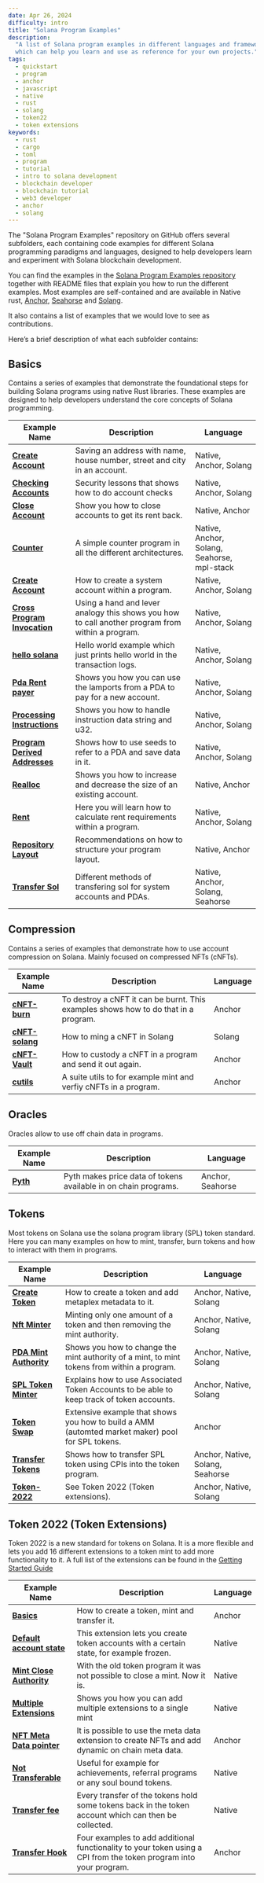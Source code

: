 ```yaml
---
date: Apr 26, 2024
difficulty: intro
title: "Solana Program Examples"
description:
  "A list of Solana program examples in different languages and frameworks,
  which can help you learn and use as reference for your own projects."
tags:
  - quickstart
  - program
  - anchor
  - javascript
  - native
  - rust
  - solang
  - token22
  - token extensions
keywords:
  - rust
  - cargo
  - toml
  - program
  - tutorial
  - intro to solana development
  - blockchain developer
  - blockchain tutorial
  - web3 developer
  - anchor
  - solang
---
```


The "Solana Program Examples" repository on GitHub offers several subfolders,
each containing code examples for different Solana programming paradigms and
languages, designed to help developers learn and experiment with Solana
blockchain development.

You can find the examples in the
[Solana Program Examples repository](https://github.com/solana-developers/program-examples)
together with README files that explain you how to run the different examples.
Most examples are self-contained and are available in Native rust,
[Anchor](https://www.anchor-lang.com/docs/installation),
[Seahorse](https://seahorse-lang.org/) and
[Solang](https://solana.com/de/developers/guides/solang/getting-started).

It also contains a list of examples that we would love to see as contributions.

Here’s a brief description of what each subfolder contains:

## Basics

Contains a series of examples that demonstrate the foundational steps for
building Solana programs using native Rust libraries. These examples are
designed to help developers understand the core concepts of Solana programming.

| Example Name                                                                                                                      | Description                                                                                      | Language                                    |
| --------------------------------------------------------------------------------------------------------------------------------- | ------------------------------------------------------------------------------------------------ | ------------------------------------------- |
| **[Create Account](https://github.com/solana-developers/program-examples/tree/main/basics/account-data)**                         | Saving an address with name, house number, street and city in an account.                        | Native, Anchor, Solang                      |
| **[Checking Accounts](https://github.com/solana-developers/program-examples/tree/main/basics/checking-accounts)**                 | Security lessons that shows how to do account checks                                             | Native, Anchor, Solang                      |
| **[Close Account](https://github.com/solana-developers/program-examples/tree/main/basics/close-account)**                         | Show you how to close accounts to get its rent back.                                             | Native, Anchor                              |
| **[Counter](https://github.com/solana-developers/program-examples/tree/main/basics/counter)**                                     | A simple counter program in all the different architectures.                                     | Native, Anchor, Solang, Seahorse, mpl-stack |
| **[Create Account](https://github.com/solana-developers/program-examples/tree/main/basics/create-account)**                       | How to create a system account within a program.                                                 | Native, Anchor, Solang                      |
| **[Cross Program Invocation](https://github.com/solana-developers/program-examples/tree/main/basics/cross-program-invocation)**   | Using a hand and lever analogy this shows you how to call another program from within a program. | Native, Anchor, Solang                      |
| **[hello solana](https://github.com/solana-developers/program-examples/tree/main/basics/hello-solana)**                           | Hello world example which just prints hello world in the transaction logs.                       | Native, Anchor, Solang                      |
| **[Pda Rent payer](https://github.com/solana-developers/program-examples/tree/main/basics/pda-rent-payer)**                       | Shows you how you can use the lamports from a PDA to pay for a new account.                      | Native, Anchor, Solang                      |
| **[Processing Instructions](https://github.com/solana-developers/program-examples/tree/main/basics/processing-instructions)**     | Shows you how to handle instruction data string and u32.                                         | Native, Anchor, Solang                      |
| **[Program Derived Addresses](https://github.com/solana-developers/program-examples/tree/main/basics/program-derived-addresses)** | Shows how to use seeds to refer to a PDA and save data in it.                                    | Native, Anchor, Solang                      |
| **[Realloc](https://github.com/solana-developers/program-examples/tree/main/basics/realloc)**                                     | Shows you how to increase and decrease the size of an existing account.                          | Native, Anchor                              |
| **[Rent](https://github.com/solana-developers/program-examples/tree/main/basics/rent)**                                           | Here you will learn how to calculate rent requirements within a program.                         | Native, Anchor, Solang                      |
| **[Repository Layout](https://github.com/solana-developers/program-examples/tree/main/basics/repository-layout)**                 | Recommendations on how to structure your program layout.                                         | Native, Anchor                              |
| **[Transfer Sol](https://github.com/solana-developers/program-examples/tree/main/basics/transfer-sol)**                           | Different methods of transfering sol for system accounts and PDAs.                               | Native, Anchor, Solang, Seahorse            |

## Compression

Contains a series of examples that demonstrate how to use account compression on
Solana. Mainly focused on compressed NFTs (cNFTs).

| Example Name                                                                                                    | Description                                                                         | Language |
| --------------------------------------------------------------------------------------------------------------- | ----------------------------------------------------------------------------------- | -------- |
| **[cNFT-burn](https://github.com/solana-developers/program-examples/tree/main/compression/cnft-burn)**          | To destroy a cNFT it can be burnt. This examples shows how to do that in a program. | Anchor   |
| **[cNFT-solang](https://github.com/solana-developers/program-examples/tree/main/compression/cnft-solang)**      | How to ming a cNFT in Solang                                                        | Solang   |
| **[cNFT-Vault](https://github.com/solana-developers/program-examples/tree/main/compression/cnft-vault/anchor)** | How to custody a cNFT in a program and send it out again.                           | Anchor   |
| **[cutils](https://github.com/solana-developers/program-examples/tree/main/compression/cutils)**                | A suite utils to for example mint and verfiy cNFTs in a program.                    | Anchor   |

## Oracles

Oracles allow to use off chain data in programs.

| Example Name                                                                             | Description                                                     | Language         |
| ---------------------------------------------------------------------------------------- | --------------------------------------------------------------- | ---------------- |
| **[Pyth](https://github.com/solana-developers/program-examples/tree/main/oracles/pyth)** | Pyth makes price data of tokens available in on chain programs. | Anchor, Seahorse |

## Tokens

Most tokens on Solana use the solana program library (SPL) token standard. Here
you can many examples on how to mint, transfer, burn tokens and how to interact
with them in programs.

| Example Name                                                                                                        | Description                                                                                      | Language                         |
| ------------------------------------------------------------------------------------------------------------------- | ------------------------------------------------------------------------------------------------ | -------------------------------- |
| **[Create Token](https://github.com/solana-developers/program-examples/tree/main/tokens/create-token)**             | How to create a token and add metaplex metadata to it.                                           | Anchor, Native, Solang           |
| **[Nft Minter](https://github.com/solana-developers/program-examples/tree/main/tokens/nft-minter)**                 | Minting only one amount of a token and then removing the mint authority.                         | Anchor, Native, Solang           |
| **[PDA Mint Authority](https://github.com/solana-developers/program-examples/tree/main/tokens/pda-mint-authority)** | Shows you how to change the mint authority of a mint, to mint tokens from within a program.      | Anchor, Native, Solang           |
| **[SPL Token Minter](https://github.com/solana-developers/program-examples/tree/main/tokens/spl-token-minter)**     | Explains how to use Associated Token Accounts to be able to keep track of token accounts.        | Anchor, Native, Solang           |
| **[Token Swap](https://github.com/solana-developers/program-examples/tree/main/tokens/token-swap)**                 | Extensive example that shows you how to build a AMM (automted market maker) pool for SPL tokens. | Anchor                           |
| **[Transfer Tokens](https://github.com/solana-developers/program-examples/tree/main/tokens/transfer-tokens)**       | Shows how to transfer SPL token using CPIs into the token program.                               | Anchor, Native, Solang, Seahorse |
| **[Token-2022](https://github.com/solana-developers/program-examples/tree/main/tokens/token-2022)**                 | See Token 2022 (Token extensions).                                                               | Anchor, Native, Solang           |

## Token 2022 (Token Extensions)

Token 2022 is a new standard for tokens on Solana. It is a more flexible and
lets you add 16 different extensions to a token mint to add more functionality
to it. A full list of the extensions can be found in the
[Getting Started Guide](https://solana.com/developers/guides/token-extensions/getting-started)

| Example Name                                                                                                                                | Description                                                                                                       | Language |
| ------------------------------------------------------------------------------------------------------------------------------------------- | ----------------------------------------------------------------------------------------------------------------- | -------- |
| **[Basics](https://github.com/solana-developers/program-examples/tree/main/tokens/token-2022/basics/anchor)**                               | How to create a token, mint and transfer it.                                                                      | Anchor   |
| **[Default account state](https://github.com/solana-developers/program-examples/tree/main/tokens/token-2022/default-account-state/native)** | This extension lets you create token accounts with a certain state, for example frozen.                           | Native   |
| **[Mint Close Authority](https://github.com/solana-developers/program-examples/tree/main/tokens/token-2022/mint-close-authority)**          | With the old token program it was not possible to close a mint. Now it is.                                        | Native   |
| **[Multiple Extensions](https://github.com/solana-developers/program-examples/tree/main/tokens/token-2022/multiple-extensions)**            | Shows you how you can add multiple extensions to a single mint                                                    | Native   |
| **[NFT Meta Data pointer](https://github.com/solana-developers/program-examples/tree/main/tokens/token-2022/nft-meta-data-pointer)**        | It is possible to use the meta data extension to create NFTs and add dynamic on chain meta data.                  | Anchor   |
| **[Not Transferable](https://github.com/solana-developers/program-examples/tree/main/tokens/token-2022/non-transferable/native)**           | Useful for example for achievements, referral programs or any soul bound tokens.                                  | Native   |
| **[Transfer fee](https://github.com/solana-developers/program-examples/tree/main/tokens/token-2022/transfer-fees)**                         | Every transfer of the tokens hold some tokens back in the token account which can then be collected.              | Native   |
| **[Transfer Hook](https://github.com/solana-developers/program-examples/tree/main/tokens/token-2022/transfer-hook)**                        | Four examples to add additional functionality to your token using a CPI from the token program into your program. | Anchor   |
